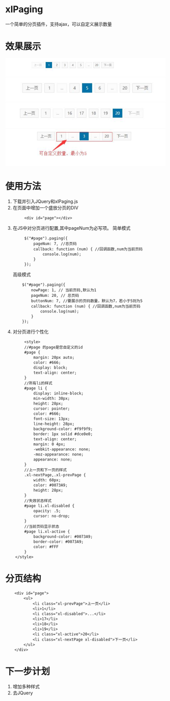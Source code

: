 # xlPaging
一个简单的分页插件，支持ajax，可以自定义展示数量

# 效果展示
![](README_files/1.jpg)
![](README_files/2.jpg)
![](README_files/3.jpg)
![](README_files/5.jpg)
# 使用方法

1. 下载并引入JQuery和xlPaging.js
2. 在页面中增加一个盛放分页的DIV
    ```
         <div id="page"></div>
    ```
3. 在JS中对分页进行配置,其中pageNum为必写项。
   简单模式
   ```
        $("#page").paging({
            pageNum: 7, //总页码
            callback: function (num) { //回调函数,num为当前页码
                console.log(num);
            }
        });
    ```
    高级模式
    ```
        $("#page").paging({
            nowPage: 1, // 当前页码,默认为1
            pageNum: 20, // 总页码
            buttonNum: 7, //要展示的页码数量，默认为7，若小于5则为5
            callback: function (num) { //回调函数,num为当前页码
                console.log(num);
            }
        });
    ```
4. 对分页进行个性化
   ```
        <style>
		//#page 的page是您自定义的id
        #page {
            margin: 20px auto;
            color: #666;
            display: block;
            text-align: center;
        }
		//所有li的样式
        #page li {
            display: inline-block;
            min-width: 30px;
            height: 28px;
            cursor: pointer;
            color: #666;
            font-size: 13px;
            line-height: 28px;
            background-color: #f9f9f9;
            border: 1px solid #dce0e0;
            text-align: center;
            margin: 0 4px;
            -webkit-appearance: none;
            -moz-appearance: none;
            appearance: none;
        }
		//上一页和下一页的样式
        .xl-nextPage,.xl-prevPage {
            width: 60px;
            color: #0073A9;
            height: 28px;
        }
		//失效状态样式
        #page li.xl-disabled {
            opacity: .5;
            cursor: no-drop;
        }
		//当前页码显示状态
        #page li.xl-active {
            background-color: #0073A9;
            border-color: #0073A9;
            color: #FFF
        }
    </style>
   ```

# 分页结构
```
    <div id="page">
        <ul>
            <li class="xl-prevPage">上一页</li>
            <li>1</li>
            <li class="xl-disabled">...</li>
            <li>17</li>
            <li>18</li>
            <li>19</li>
            <li class="xl-active">20</li>
            <li class="xl-nextPage xl-disabled">下一页</li>
        </ul>
    </div>
```

# 下一步计划
1. 增加多种样式
2. 去JQuery